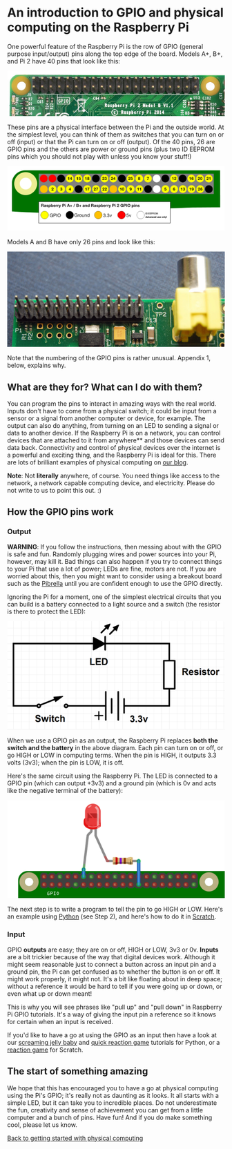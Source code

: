 # An introduction to GPIO and physical computing on the Raspberry Pi

One powerful feature of the Raspberry Pi is the row of GPIO (general purpose input/output) pins along the top edge of the board. Models A+, B+, and Pi 2 have 40 pins that look like this:

![GPIO pins](images/gpio-pins-pi2.jpg)

These pins are a physical interface between the Pi and the outside world. At the simplest level, you can think of them as switches that you can turn on or off (input) or that the Pi can turn on or off (output). Of the 40 pins, 26 are GPIO pins and the others are power or ground pins (plus two ID EEPROM pins which you should not play with unless you know your stuff!)

![GPIO layout](images/gpio-numbers-pi2.png)

Models A and B have only 26 pins and look like this:

![](images/gpio-pins.jpg)

Note that the numbering of the GPIO pins is rather unusual. Appendix 1, below, explains why.

## What are they for? What can I do with them?

You can program the pins to interact in amazing ways with the real world. Inputs don't have to come from a physical switch; it could be input from a sensor or a signal from another computer or device, for example. The output can also do anything, from turning on an LED to sending a signal or data to another device. If the Raspberry Pi is on a network, you can control devices that are attached to it from anywhere\*\* and those devices can send data back. Connectivity and control of physical devices over the internet is a powerful and exciting thing, and the Raspberry Pi is ideal for this. There are lots of brilliant examples of physical computing on [our blog](http://www.raspberrypi.org/blog/).

**Note**: Not **literally** anywhere, of course. You need things like access to the network, a network capable computing device, and electricity. Please do not write to us to point this out. :)

## How the GPIO pins work

### Output

**WARNING**: If you follow the instructions, then messing about with the GPIO is safe and fun. Randomly plugging wires and power sources into your Pi, however, may kill it. Bad things can also happen if you try to connect things to your Pi that use a lot of power; LEDs are fine, motors are not. If you are worried about this, then you might want to consider using a breakout board such as the [Pibrella](http://pibrella.com/) until you are confident enough to use the GPIO directly.

Ignoring the Pi for a moment, one of the simplest electrical circuits that you can build is a battery connected to a light source and a switch (the resistor is there to protect the LED):

![Simple circuit](images/simple-circuit.png)

When we use a GPIO pin as an output, the Raspberry Pi replaces **both the switch and the battery** in the above diagram. Each pin can turn on or off, or go HIGH or LOW in computing terms. When the pin is HIGH, it outputs 3.3 volts (3v3); when the pin is LOW, it is off.

Here's the same circuit using the Raspberry Pi. The LED is connected to a GPIO pin (which can output +3v3) and a ground pin (which is 0v and acts like the negative terminal of the battery):

![GPIO wth LED](images/gpio-led-pi2.png)

The next step is to write a program to tell the pin to go HIGH or LOW. Here's an example using [Python](http://www.raspberrypi.org/learning/quick-reaction-game/) (see Step 2), and here's how to do it in [Scratch](http://www.raspberrypi.org/learning/robot-antenna/).

### Input

GPIO **outputs** are easy; they are on or off, HIGH or LOW, 3v3 or 0v. **Inputs** are a bit trickier because of the way that digital devices work. Although it might seem reasonable just to connect a button across an input pin and a ground pin, the Pi can get confused as to whether the button is on or off. It might work properly, it might not. It's a bit like floating about in deep space; without a reference it would be hard to tell if you were going up or down, or even what up or down meant!

This is why you will see phrases like "pull up" and "pull down" in Raspberry Pi GPIO tutorials. It's a way of giving the input pin a reference so it knows for certain when an input is received.

If you'd like to have a go at using the GPIO as an input then have a look at our [screaming jelly baby](http://www.raspberrypi.org/learning/screaming-jellybaby/) and [quick reaction game](http://www.raspberrypi.org/learning/quick-reaction-game/) tutorials for Python, or a [reaction game](http://www.raspberrypi.org/learning/reaction-game/) for Scratch.

## The start of something amazing

We hope that this has encouraged you to have a go at physical computing using the Pi's GPIO; it's really not as daunting as it looks. It all starts with a simple LED, but it can take you to incredible places. Do not underestimate the fun, creativity and sense of achievement you can get from a little computer and a bunch of pins. Have fun! And if you do make something cool, please let us know. 

[Back to getting started with physical computing](worksheet.md)
